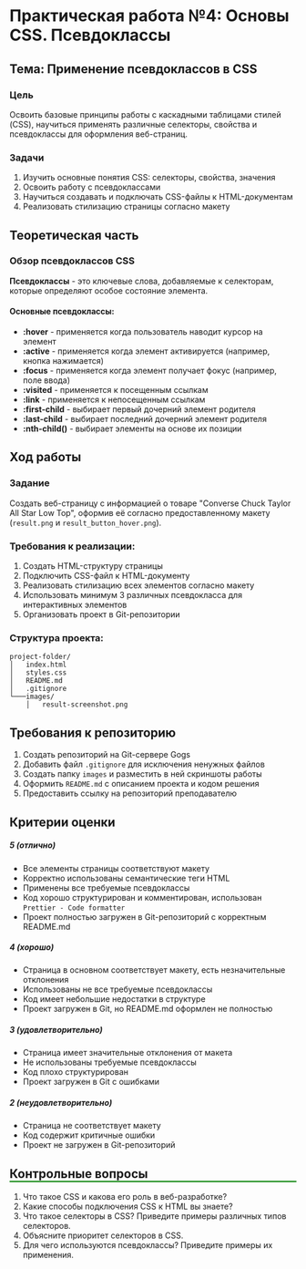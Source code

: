 # Практическая работа №4: Основы CSS. Псевдоклассы

## Тема: Применение псевдоклассов в CSS

### Цель

Освоить базовые принципы работы с каскадными таблицами стилей (CSS), научиться применять различные селекторы, свойства и псевдоклассы для оформления веб-страниц.

### Задачи

1. Изучить основные понятия CSS: селекторы, свойства, значения
2. Освоить работу с псевдоклассами
3. Научиться создавать и подключать CSS-файлы к HTML-документам
4. Реализовать стилизацию страницы согласно макету

## Теоретическая часть

### Обзор псевдоклассов CSS

**Псевдоклассы** - это ключевые слова, добавляемые к селекторам, которые определяют особое состояние элемента.

#### Основные псевдоклассы:
- **:hover** - применяется когда пользователь наводит курсор на элемент
- **:active** - применяется когда элемент активируется (например, кнопка нажимается)
- **:focus** - применяется когда элемент получает фокус (например, поле ввода)
- **:visited** - применяется к посещенным ссылкам
- **:link** - применяется к непосещенным ссылкам
- **:first-child** - выбирает первый дочерний элемент родителя
- **:last-child** - выбирает последний дочерний элемент родителя
- **:nth-child()** - выбирает элементы на основе их позиции

## Ход работы

### Задание
Создать веб-страницу с информацией о товаре "Converse Chuck Taylor All Star Low Top", оформив её согласно предоставленному макету (`result.png` и `result_button_hover.png`).

### Требования к реализации:
1. Создать HTML-структуру страницы
2. Подключить CSS-файл к HTML-документу
3. Реализовать стилизацию всех элементов согласно макету
4. Использовать минимум 3 различных псевдокласса для интерактивных элементов
5. Организовать проект в Git-репозитории

### Структура проекта:
```
project-folder/
│   index.html
│   styles.css
│   README.md
│   .gitignore
└───images/
    │   result-screenshot.png
```

## Требования к репозиторию
1. Создать репозиторий на Git-сервере Gogs
2. Добавить файл `.gitignore` для исключения ненужных файлов
3. Создать папку `images` и разместить в ней скриншоты работы
4. Оформить `README.md` с описанием проекта и кодом решения
5. Предоставить ссылку на репозиторий преподавателю


## Критерии оценки

##### 5 (отлично)
- Все элементы страницы соответствуют макету
- Корректно использованы семантические теги HTML
- Применены все требуемые псевдоклассы
- Код хорошо структурирован и комментирован, использован `Prettier - Code formatter`
- Проект полностью загружен в Git-репозиторий с корректным README.md

##### 4 (хорошо)
- Страница в основном соответствует макету, есть незначительные отклонения
- Использованы не все требуемые псевдоклассы
- Код имеет небольшие недостатки в структуре
- Проект загружен в Git, но README.md оформлен не полностью

##### 3 (удовлетворительно)
- Страница имеет значительные отклонения от макета
- Не использованы требуемые псевдоклассы
- Код плохо структурирован
- Проект загружен в Git с ошибками

##### 2 (неудовлетворительно)
- Страница не соответствует макету
- Код содержит критичные ошибки
- Проект не загружен в Git-репозиторий

<h2 style="border-bottom: 2px solid green">Контрольные вопросы</h2>

1. Что такое CSS и какова его роль в веб-разработке?
2. Какие способы подключения CSS к HTML вы знаете?
3. Что такое селекторы в CSS? Приведите примеры различных типов селекторов.
4. Объясните приоритет селекторов в CSS.
5. Для чего используются псевдоклассы? Приведите примеры их применения.

